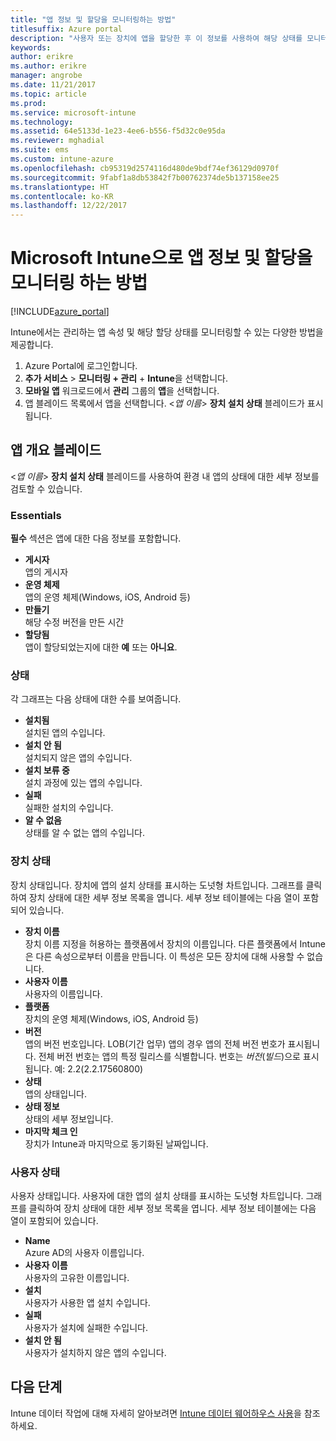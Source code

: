 ```yaml
---
title: "앱 정보 및 할당을 모니터링하는 방법"
titlesuffix: Azure portal
description: "사용자 또는 장치에 앱을 할당한 후 이 정보를 사용하여 해당 상태를 모니터링할 수 있습니다."
keywords: 
author: erikre
ms.author: erikre
manager: angrobe
ms.date: 11/21/2017
ms.topic: article
ms.prod: 
ms.service: microsoft-intune
ms.technology: 
ms.assetid: 64e5133d-1e23-4ee6-b556-f5d32c0e95da
ms.reviewer: mghadial
ms.suite: ems
ms.custom: intune-azure
ms.openlocfilehash: cb95319d2574116d480de9bdf74ef36129d0970f
ms.sourcegitcommit: 9fabf1a8db53842f7b00762374de5b137158ee25
ms.translationtype: HT
ms.contentlocale: ko-KR
ms.lasthandoff: 12/22/2017
---
```

# <a name="how-to-monitor-app-information-and-assignments-with-microsoft-intune"></a>Microsoft Intune으로 앱 정보 및 할당을 모니터링 하는 방법

[!INCLUDE[azure_portal](./includes/azure_portal.md)]

Intune에서는 관리하는 앱 속성 및 해당 할당 상태를 모니터링할 수 있는 다양한 방법을 제공합니다.

1. Azure Portal에 로그인합니다.
2. **추가 서비스** > **모니터링 + 관리** + **Intune**을 선택합니다.
3. **모바일 앱** 워크로드에서 **관리** 그룹의 **앱**을 선택합니다.
5. 앱 블레이드 목록에서 앱을 선택합니다. <*앱 이름*> **장치 설치 상태** 블레이드가 표시됩니다.

## <a name="app-overview-blade"></a>앱 개요 블레이드

<*앱 이름*> **장치 설치 상태** 블레이드를 사용하여 환경 내 앱의 상태에 대한 세부 정보를 검토할 수 있습니다.

### <a name="essentials"></a>Essentials

**필수** 섹션은 앱에 대한 다음 정보를 포함합니다.

 - **게시자**  
앱의 게시자
 - **운영 체제**  
앱의 운영 체제(Windows, iOS, Android 등)
 - **만들기**  
해당 수정 버전을 만든 시간
 - **할당됨**  
앱이 할당되었는지에 대한 **예** 또는 **아니요**.

### <a name="status"></a>상태
각 그래프는 다음 상태에 대한 수를 보여줍니다.

 - **설치됨**  
설치된 앱의 수입니다.
 - **설치 안 됨**  
설치되지 않은 앱의 수입니다.
 - **설치 보류 중**  
설치 과정에 있는 앱의 수입니다.
 - **실패**  
실패한 설치의 수입니다.
 - **알 수 없음**  
상태를 알 수 없는 앱의 수입니다.

### <a name="device-status"></a>장치 상태

장치 상태입니다. 장치에 앱의 설치 상태를 표시하는 도넛형 차트입니다. 그래프를 클릭하여 장치 상태에 대한 세부 정보 목록을 엽니다. 세부 정보 테이블에는 다음 열이 포함되어 있습니다.

 - **장치 이름**  
장치 이름 지정을 허용하는 플랫폼에서 장치의 이름입니다. 다른 플랫폼에서 Intune은 다른 속성으로부터 이름을 만듭니다. 이 특성은 모든 장치에 대해 사용할 수 없습니다.
 - **사용자 이름**  
사용자의 이름입니다.
 - **플랫폼**  
장치의 운영 체제(Windows, iOS, Android 등)
 - **버전**  
앱의 버전 번호입니다. LOB(기간 업무) 앱의 경우 앱의 전체 버전 번호가 표시됩니다. 전체 버전 번호는 앱의 특정 릴리스를 식별합니다. 번호는 _버전_(_빌드_)으로 표시됩니다. 예: 2.2(2.2.17560800)
 - **상태**  
앱의 상태입니다.
 - **상태 정보**  
상태의 세부 정보입니다.
 - **마지막 체크 인**  
장치가 Intune과 마지막으로 동기화된 날짜입니다.


### <a name="user-status"></a>사용자 상태

사용자 상태입니다. 사용자에 대한 앱의 설치 상태를 표시하는 도넛형 차트입니다. 그래프를 클릭하여 장치 상태에 대한 세부 정보 목록을 엽니다. 세부 정보 테이블에는 다음 열이 포함되어 있습니다.
 - **Name**  
Azure AD의 사용자 이름입니다.
 - **사용자 이름**  
사용자의 고유한 이름입니다.
 - **설치**  
사용자가 사용한 앱 설치 수입니다.
 - **실패**  
사용자가 설치에 실패한 수입니다.
 - **설치 안 됨**  
사용자가 설치하지 않은 앱의 수입니다.


## <a name="next-steps"></a>다음 단계

Intune 데이터 작업에 대해 자세히 알아보려면 [Intune 데이터 웨어하우스 사용](reports-nav-create-intune-reports.md)을 참조하세요.
